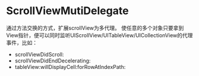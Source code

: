 # ScrollViewMutiDelegate

通过方法交换的方式，扩展scrollView为多代理。
使任意的多个对象只要拿到View指针，便可以同时监听UIScrollView/UITableView/UICollectionView的代理事件，比如：
* scrollViewDidScroll:
* scrollViewDidEndDecelerating:
* tableView:willDisplayCell:forRowAtIndexPath:
